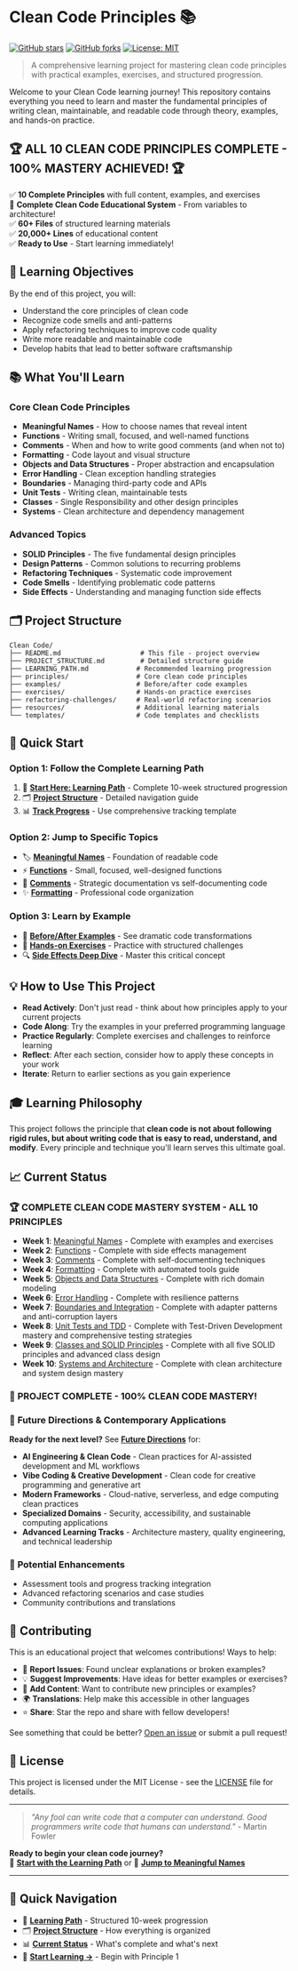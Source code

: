 # Clean Code Principles 📚

[![GitHub stars](https://img.shields.io/github/stars/FrankS36/clean-code-principles?style=social)](https://github.com/FrankS36/clean-code-principles/stargazers)
[![GitHub forks](https://img.shields.io/github/forks/FrankS36/clean-code-principles?style=social)](https://github.com/FrankS36/clean-code-principles/network)
[![License: MIT](https://img.shields.io/badge/License-MIT-yellow.svg)](https://opensource.org/licenses/MIT)

> A comprehensive learning project for mastering clean code principles with practical examples, exercises, and structured progression.

Welcome to your Clean Code learning journey! This repository contains everything you need to learn and master the fundamental principles of writing clean, maintainable, and readable code through theory, examples, and hands-on practice.

## 🏆 **ALL 10 CLEAN CODE PRINCIPLES COMPLETE - 100% MASTERY ACHIEVED!** 🏆

✅ **10 Complete Principles** with full content, examples, and exercises  
🎉 **Complete Clean Code Educational System** - From variables to architecture!  
✅ **60+ Files** of structured learning materials  
✅ **20,000+ Lines** of educational content  
✅ **Ready to Use** - Start learning immediately!

## 🎯 Learning Objectives

By the end of this project, you will:

- Understand the core principles of clean code
- Recognize code smells and anti-patterns
- Apply refactoring techniques to improve code quality
- Write more readable and maintainable code
- Develop habits that lead to better software craftsmanship

## 📚 What You'll Learn

### Core Clean Code Principles
- **Meaningful Names** - How to choose names that reveal intent
- **Functions** - Writing small, focused, and well-named functions
- **Comments** - When and how to write good comments (and when not to)
- **Formatting** - Code layout and visual structure
- **Objects and Data Structures** - Proper abstraction and encapsulation
- **Error Handling** - Clean exception handling strategies
- **Boundaries** - Managing third-party code and APIs
- **Unit Tests** - Writing clean, maintainable tests
- **Classes** - Single Responsibility and other design principles
- **Systems** - Clean architecture and dependency management

### Advanced Topics
- **SOLID Principles** - The five fundamental design principles
- **Design Patterns** - Common solutions to recurring problems
- **Refactoring Techniques** - Systematic code improvement
- **Code Smells** - Identifying problematic code patterns
- **Side Effects** - Understanding and managing function side effects

## 🗂️ Project Structure

```
Clean Code/
├── README.md                    # This file - project overview
├── PROJECT_STRUCTURE.md         # Detailed structure guide
├── LEARNING_PATH.md            # Recommended learning progression
├── principles/                 # Core clean code principles
├── examples/                   # Before/after code examples
├── exercises/                  # Hands-on practice exercises
├── refactoring-challenges/     # Real-world refactoring scenarios
├── resources/                  # Additional learning materials
└── templates/                  # Code templates and checklists
```

## 🚀 Quick Start

### **Option 1: Follow the Complete Learning Path**
1. 📖 **[Start Here: Learning Path](./LEARNING_PATH.md)** - Complete 10-week structured progression
2. 🗂️ **[Project Structure](./PROJECT_STRUCTURE.md)** - Detailed navigation guide
3. 📊 **[Track Progress](./LEARNING_PATH.md#progress-tracking-and-assessment)** - Use comprehensive tracking template

### **Option 2: Jump to Specific Topics**
- 🏷️ **[Meaningful Names](./principles/01-meaningful-names/README.md)** - Foundation of readable code
- ⚡ **[Functions](./principles/02-functions/README.md)** - Small, focused, well-designed functions  
- 💬 **[Comments](./principles/03-comments/README.md)** - Strategic documentation vs self-documenting code
- ✨ **[Formatting](./principles/04-formatting/README.md)** - Professional code organization

### **Option 3: Learn by Example**
- 👀 **[Before/After Examples](./examples/before-after/)** - See dramatic code transformations
- 🎯 **[Hands-on Exercises](./exercises/principle-practice/)** - Practice with structured challenges
- 🔍 **[Side Effects Deep Dive](./resources/concepts/side-effects.md)** - Master this critical concept

## 💡 How to Use This Project

- **Read Actively**: Don't just read - think about how principles apply to your current projects
- **Code Along**: Try the examples in your preferred programming language
- **Practice Regularly**: Complete exercises and challenges to reinforce learning
- **Reflect**: After each section, consider how to apply these concepts in your work
- **Iterate**: Return to earlier sections as you gain experience

## 🎓 Learning Philosophy

This project follows the principle that **clean code is not about following rigid rules, but about writing code that is easy to read, understand, and modify**. Every principle and technique you'll learn serves this ultimate goal.

## 📈 Current Status

### 🏆 **COMPLETE CLEAN CODE MASTERY SYSTEM - ALL 10 PRINCIPLES**
- **Week 1**: [Meaningful Names](./principles/01-meaningful-names/) - Complete with examples and exercises
- **Week 2**: [Functions](./principles/02-functions/) - Complete with side effects management
- **Week 3**: [Comments](./principles/03-comments/) - Complete with self-documenting techniques  
- **Week 4**: [Formatting](./principles/04-formatting/) - Complete with automated tools guide
- **Week 5**: [Objects and Data Structures](./principles/05-objects-and-data/) - Complete with rich domain modeling
- **Week 6**: [Error Handling](./principles/06-error-handling/) - Complete with resilience patterns
- **Week 7**: [Boundaries and Integration](./principles/07-boundaries/) - Complete with adapter patterns and anti-corruption layers
- **Week 8**: [Unit Tests and TDD](./principles/08-unit-tests/) - Complete with Test-Driven Development mastery and comprehensive testing strategies
- **Week 9**: [Classes and SOLID Principles](./principles/09-classes/) - Complete with all five SOLID principles and advanced class design
- **Week 10**: [Systems and Architecture](./principles/10-systems/) - Complete with clean architecture and system design mastery

### 🎉 **PROJECT COMPLETE - 100% CLEAN CODE MASTERY!**

### 🚀 **Future Directions & Contemporary Applications**
**Ready for the next level?** See [**Future Directions**](./FUTURE_DIRECTIONS.md) for:
- **AI Engineering & Clean Code** - Clean practices for AI-assisted development and ML workflows
- **Vibe Coding & Creative Development** - Clean code for creative programming and generative art
- **Modern Frameworks** - Cloud-native, serverless, and edge computing clean practices
- **Specialized Domains** - Security, accessibility, and sustainable computing applications
- **Advanced Learning Tracks** - Architecture mastery, quality engineering, and technical leadership

### 🎯 **Potential Enhancements**
- Assessment tools and progress tracking integration
- Advanced refactoring scenarios and case studies
- Community contributions and translations

## 🤝 Contributing

This is an educational project that welcomes contributions! Ways to help:

- 🐛 **Report Issues**: Found unclear explanations or broken examples?
- 💡 **Suggest Improvements**: Have ideas for better examples or exercises?
- 🔧 **Add Content**: Want to contribute new principles or examples?
- 🌍 **Translations**: Help make this accessible in other languages
- ⭐ **Share**: Star the repo and share with fellow developers!

See something that could be better? [Open an issue](https://github.com/FrankS36/clean-code-principles/issues) or submit a pull request!

## 📄 License

This project is licensed under the MIT License - see the [LICENSE](LICENSE) file for details.

---

> *"Any fool can write code that a computer can understand. Good programmers write code that humans can understand."* - Martin Fowler

**Ready to begin your clean code journey?**  
🚀 **[Start with the Learning Path](./LEARNING_PATH.md)** or 🎯 **[Jump to Meaningful Names](./principles/01-meaningful-names/README.md)**

---

## 🧭 **Quick Navigation**
- 📖 **[Learning Path](./LEARNING_PATH.md)** - Structured 10-week progression
- 🗂️ **[Project Structure](./PROJECT_STRUCTURE.md)** - How everything is organized  
- 📊 **[Current Status](./PROJECT_STATUS.md)** - What's complete and what's next
- 🎯 **[Start Learning →](./principles/01-meaningful-names/README.md)** - Begin with Principle 1
